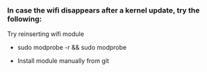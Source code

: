 ### In case the wifi disappears after a kernel update, try the following:

Try reinserting wifi module
- sudo modprobe -r <modulename> && sudo modprobe <modulename>

- Install module manually from git







 
